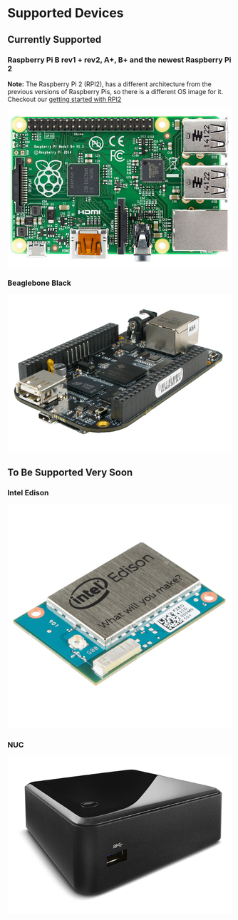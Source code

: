 # Supported Devices

## Currently Supported

### Raspberry Pi B rev1 + rev2, A+, B+ and the newest Raspberry Pi 2

__Note:__ The Raspberry Pi 2 (RPI2), has a different architecture from the previous versions of Raspberry Pis, so there is a different OS image for it. Checkout our [getting started with RPI2](/pages/installing/gettingStarted-RPI2.md)

![Raspberry Pi](/img/rpi_b_plus.jpg)

### Beaglebone Black

![Beaglebone Black](/img/bbb.jpg)

## To Be Supported Very Soon

### Intel Edison

![Intel Edison](/img/edison.jpg)

### NUC

![NUC](/img/nuc.jpg)
